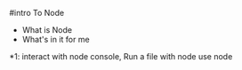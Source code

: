 #intro To Node

* What is Node
* What's in it for me

*1: interact with node console, Run a file with node
    use node <filename>